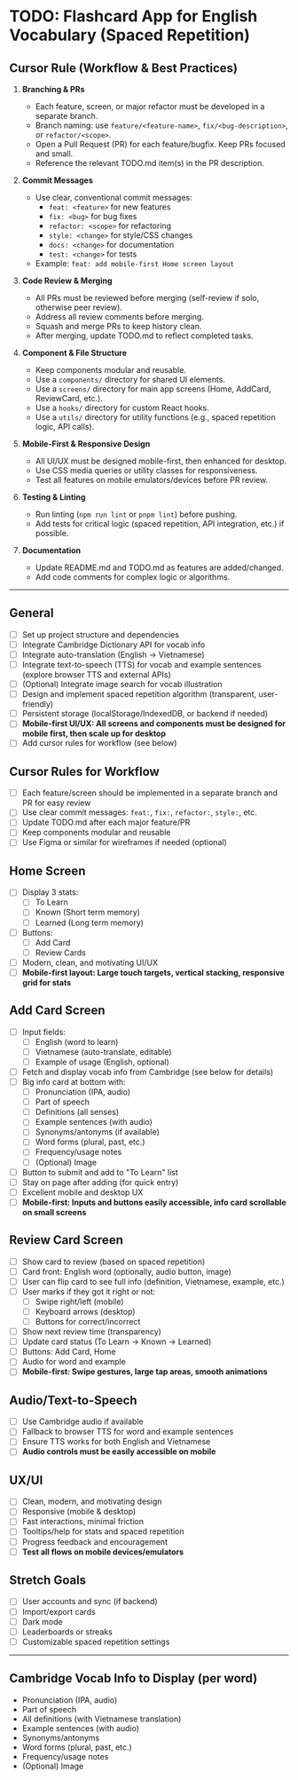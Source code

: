 <!-- Help me create a todolist and design to code up this app of Flashcard based on Spaced Repetition to learn English vocabulary based on cambridge API.
- Home screen:
  - There are 3 stats: To Learn, Known (Short term memory), Learned (Long term memory)
  - There are 3 important buttons: To add a card, To review cards
- Add Card screen:
  - Have 3 inputs: English (the word to learn/memorise), Vietnamese (auto-translate but still allow user to edit, Vietnamese is the user's native language), Example of usage (English) optional
  - Have 1 big card at the bottom to explain about that vocab based on oxford info (please help me list out all of the infos important to learn English)
  - A button to submit to add the word to to-learn list, after adding, the user still stays in the page to add more vocab
- Review Card screen:
  - Showing a card for the user to review (based on spaced repetition algo, the more transparent the algo the better)
  - The user can then open the card, to flip the card to see full info of that vocab, whether they guessed it correctly will determine how early and frequently they'll see the card again.
  - You can decide to come up with the best UX to decide whether a card is correct or not, could be swipe left to not get it and swipe right to get it, or/and with keyboard right to get it, left to not get it.
  - In this screen, therere are small buttons for add card and go back to home page as well

Some notes: focus on creating the best UX, must have audio as well and optionally images, is there any text to speech solution? I want audio even for the example sentence, not just the vocab.

I attached the images of
1. an existing app's Home Page that has similar functionality, yet I want you to do better
2. screenshot of cambridge's vocab info that I can get by extracting the HTML elements inside the page, i.e: for the vocab compromise @https://dictionary.cambridge.org/dictionary/english-vietnamese/compromise  -->

# TODO: Flashcard App for English Vocabulary (Spaced Repetition)

## Cursor Rule (Workflow & Best Practices)

1. **Branching & PRs**
   - Each feature, screen, or major refactor must be developed in a separate branch.
   - Branch naming: use `feature/<feature-name>`, `fix/<bug-description>`, or `refactor/<scope>`.
   - Open a Pull Request (PR) for each feature/bugfix. Keep PRs focused and small.
   - Reference the relevant TODO.md item(s) in the PR description.

2. **Commit Messages**
   - Use clear, conventional commit messages:
     - `feat: <feature>` for new features
     - `fix: <bug>` for bug fixes
     - `refactor: <scope>` for refactoring
     - `style: <change>` for style/CSS changes
     - `docs: <change>` for documentation
     - `test: <change>` for tests
   - Example: `feat: add mobile-first Home screen layout`

3. **Code Review & Merging**
   - All PRs must be reviewed before merging (self-review if solo, otherwise peer review).
   - Address all review comments before merging.
   - Squash and merge PRs to keep history clean.
   - After merging, update TODO.md to reflect completed tasks.

4. **Component & File Structure**
   - Keep components modular and reusable.
   - Use a `components/` directory for shared UI elements.
   - Use a `screens/` directory for main app screens (Home, AddCard, ReviewCard, etc.).
   - Use a `hooks/` directory for custom React hooks.
   - Use a `utils/` directory for utility functions (e.g., spaced repetition logic, API calls).

5. **Mobile-First & Responsive Design**
   - All UI/UX must be designed mobile-first, then enhanced for desktop.
   - Use CSS media queries or utility classes for responsiveness.
   - Test all features on mobile emulators/devices before PR review.

6. **Testing & Linting**
   - Run linting (`npm run lint` or `pnpm lint`) before pushing.
   - Add tests for critical logic (spaced repetition, API integration, etc.) if possible.

7. **Documentation**
   - Update README.md and TODO.md as features are added/changed.
   - Add code comments for complex logic or algorithms.

---

## General

- [ ] Set up project structure and dependencies
- [ ] Integrate Cambridge Dictionary API for vocab info
- [ ] Integrate auto-translation (English → Vietnamese)
- [ ] Integrate text-to-speech (TTS) for vocab and example sentences (explore browser TTS and external APIs)
- [ ] (Optional) Integrate image search for vocab illustration
- [ ] Design and implement spaced repetition algorithm (transparent, user-friendly)
- [ ] Persistent storage (localStorage/IndexedDB, or backend if needed)
- [ ] **Mobile-first UI/UX: All screens and components must be designed for mobile first, then scale up for desktop**
- [ ] Add cursor rules for workflow (see below)

## Cursor Rules for Workflow

- [ ] Each feature/screen should be implemented in a separate branch and PR for easy review
- [ ] Use clear commit messages: `feat:`, `fix:`, `refactor:`, `style:`, etc.
- [ ] Update TODO.md after each major feature/PR
- [ ] Keep components modular and reusable
- [ ] Use Figma or similar for wireframes if needed (optional)

## Home Screen

- [ ] Display 3 stats:
  - [ ] To Learn
  - [ ] Known (Short term memory)
  - [ ] Learned (Long term memory)
- [ ] Buttons:
  - [ ] Add Card
  - [ ] Review Cards
- [ ] Modern, clean, and motivating UI/UX
- [ ] **Mobile-first layout: Large touch targets, vertical stacking, responsive grid for stats**

## Add Card Screen

- [ ] Input fields:
  - [ ] English (word to learn)
  - [ ] Vietnamese (auto-translate, editable)
  - [ ] Example of usage (English, optional)
- [ ] Fetch and display vocab info from Cambridge (see below for details)
- [ ] Big info card at bottom with:
  - [ ] Pronunciation (IPA, audio)
  - [ ] Part of speech
  - [ ] Definitions (all senses)
  - [ ] Example sentences (with audio)
  - [ ] Synonyms/antonyms (if available)
  - [ ] Word forms (plural, past, etc.)
  - [ ] Frequency/usage notes
  - [ ] (Optional) Image
- [ ] Button to submit and add to "To Learn" list
- [ ] Stay on page after adding (for quick entry)
- [ ] Excellent mobile and desktop UX
- [ ] **Mobile-first: Inputs and buttons easily accessible, info card scrollable on small screens**

## Review Card Screen

- [ ] Show card to review (based on spaced repetition)
- [ ] Card front: English word (optionally, audio button, image)
- [ ] User can flip card to see full info (definition, Vietnamese, example, etc.)
- [ ] User marks if they got it right or not:
  - [ ] Swipe right/left (mobile)
  - [ ] Keyboard arrows (desktop)
  - [ ] Buttons for correct/incorrect
- [ ] Show next review time (transparency)
- [ ] Update card status (To Learn → Known → Learned)
- [ ] Buttons: Add Card, Home
- [ ] Audio for word and example
- [ ] **Mobile-first: Swipe gestures, large tap areas, smooth animations**

## Audio/Text-to-Speech

- [ ] Use Cambridge audio if available
- [ ] Fallback to browser TTS for word and example sentences
- [ ] Ensure TTS works for both English and Vietnamese
- [ ] **Audio controls must be easily accessible on mobile**

## UX/UI

- [ ] Clean, modern, and motivating design
- [ ] Responsive (mobile & desktop)
- [ ] Fast interactions, minimal friction
- [ ] Tooltips/help for stats and spaced repetition
- [ ] Progress feedback and encouragement
- [ ] **Test all flows on mobile devices/emulators**

## Stretch Goals

- [ ] User accounts and sync (if backend)
- [ ] Import/export cards
- [ ] Dark mode
- [ ] Leaderboards or streaks
- [ ] Customizable spaced repetition settings

---

## Cambridge Vocab Info to Display (per word)

- Pronunciation (IPA, audio)
- Part of speech
- All definitions (with Vietnamese translation)
- Example sentences (with audio)
- Synonyms/antonyms
- Word forms (plural, past, etc.)
- Frequency/usage notes
- (Optional) Image
